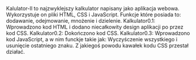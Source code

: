 Kalulator-Il to najzwyklejszy kalkulator napisany jako aplikacja webowa. Wykorzystuje on pliki HTML, CSS i JavaScript. Funkcje które posiada to: dodawanie, odejmowanie, mnożenie i dzielenie. Kalkulator0.1: Wprowadzono kod HTML i dodano niecałkowity design aplikacji po przez kod CSS. Kalkulator0.2: Dokończono kod CSS. Kalkulator0.3: Wprowadzono kod JavaScript, a w nim funckje takie jak: Wyczyśczenie wszystkiego i usunięcie ostatniego znaku. Z jakiegoś powodu kawałek kodu CSS przestał działać.

